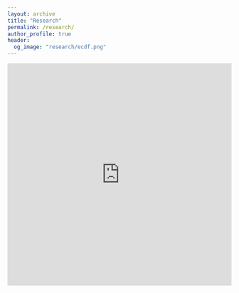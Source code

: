 ```yaml
---
layout: archive
title: "Research"
permalink: /research/
author_profile: true
header:
  og_image: "research/ecdf.png"
---
```


<iframe src="https://github.com/AbhisekGanguly/aninditaganguly/blob/ada74547890e40df47bc4661cb08b2782ec9cac0/files/pdf/Research_Statement_Anindita_Ganguly.pdf" width="100%" height="500" frameborder="no" border="0" marginwidth="0" marginheight="0"></iframe>
